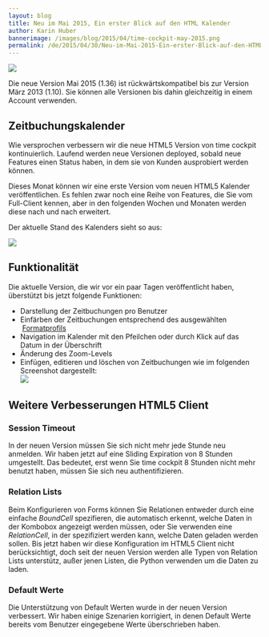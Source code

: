 ```yaml
---
layout: blog
title: Neu im Mai 2015, Ein erster Blick auf den HTML Kalender
author: Karin Huber
bannerimage: /images/blog/2015/04/time-cockpit-may-2015.png
permalink: /de/2015/04/30/Neu-im-Mai-2015-Ein-erster-Blick-auf-den-HTML-Kalender
---
```


<p xmlns="http://www.w3.org/1999/xhtml">
  <img src="{{site.baseurl}}images/blog/2015/04/time-tracking-calendar-week.png" />
</p><p xmlns="http://www.w3.org/1999/xhtml">Die neue Version Mai 2015 (1.36) ist rückwärtskompatibel bis zur Version März 2013 (1.10). Sie können alle Versionen bis dahin gleichzeitig in einem Account verwenden.</p><h2 xmlns="http://www.w3.org/1999/xhtml">Zeitbuchungskalender
<br /></h2><p xmlns="http://www.w3.org/1999/xhtml">Wie versprochen verbessern wir die neue HTML5 Version von time cockpit kontinuierlich. Laufend werden neue Versionen deployed, sobald neue Features einen Status haben, in dem sie von Kunden ausprobiert werden können.</p><p xmlns="http://www.w3.org/1999/xhtml">Dieses Monat können wir eine erste Version vom neuen HTML5 Kalender veröffentlichen. Es fehlen zwar noch eine Reihe von Features, die Sie vom Full-Client kennen, aber in den folgenden Wochen und Monaten werden diese nach und nach erweitert.</p><p xmlns="http://www.w3.org/1999/xhtml">Der aktuelle Stand des Kalenders sieht so aus:<br /></p><p xmlns="http://www.w3.org/1999/xhtml">
  <img src="{{site.baseurl}}images/blog/2015/04/time-tracking-calendar.png" />
</p><h2 xmlns="http://www.w3.org/1999/xhtml">Funktionalität</h2><p xmlns="http://www.w3.org/1999/xhtml">Die aktuelle Version, die wir vor ein paar Tagen veröffentlicht haben, überstützt bis jetzt folgende Funktionen:</p><ul xmlns="http://www.w3.org/1999/xhtml">
  <li>Darstellung der Zeitbuchungen pro Benutzer</li>
  <li>Einfärben der Zeitbuchungen entsprechend des ausgewählten  <a href="https://help.timecockpit.com/?topic=html/95b1ce59-c4ec-461a-ba9b-cb978295c3de.htm" target="_blank">Formatprofils</a></li>
  <li>Navigation im Kalender mit den Pfeilchen oder durch Klick auf das Datum in der Überschrift</li>
  <li>Änderung des Zoom-Levels</li>
  <li>Einfügen, editieren und löschen von Zeitbuchungen wie im folgenden Screenshot dargestellt:
<br /><img src="{{site.baseurl}}images/blog/2015/04/edit-time-sheet-entry.png" /></li>
</ul><h2 xmlns="http://www.w3.org/1999/xhtml">Weitere Verbesserungen HTML5 Client </h2><h3 xmlns="http://www.w3.org/1999/xhtml">Session Timeout
<br /></h3><p xmlns="http://www.w3.org/1999/xhtml">In der neuen Version müssen Sie sich nicht mehr jede Stunde neu anmelden. Wir haben jetzt auf eine Sliding Expiration von 8 Stunden umgestellt. Das bedeutet, erst wenn Sie time cockpit 8 Stunden nicht mehr benutzt haben, müssen Sie sich neu authentifizieren.</p><h3 xmlns="http://www.w3.org/1999/xhtml">Relation Lists</h3><p xmlns="http://www.w3.org/1999/xhtml">Beim Konfigurieren von Forms können Sie Relationen entweder durch eine einfache <em>BoundCell</em> spezifieren, die automatisch erkennt, welche Daten in der Kombobox angezeigt werden müssen, oder Sie verwenden eine <em>RelationCell</em>, in der spezifiziert werden kann, welche Daten geladen werden sollen. Bis jetzt haben wir diese Konfiguration im HTML5 Client nicht berücksichtigt, doch seit der neuen Version werden alle Typen von Relation Lists unterstütz, außer jenen Listen, die Python verwenden um die Daten zu laden.</p><h3 xmlns="http://www.w3.org/1999/xhtml">Default Werte</h3><p xmlns="http://www.w3.org/1999/xhtml">Die Unterstützung von Default Werten wurde in der neuen Version verbessert. Wir haben einige Szenarien korrigiert, in denen Default Werte bereits vom Benutzer eingegebene Werte überschrieben haben.</p>